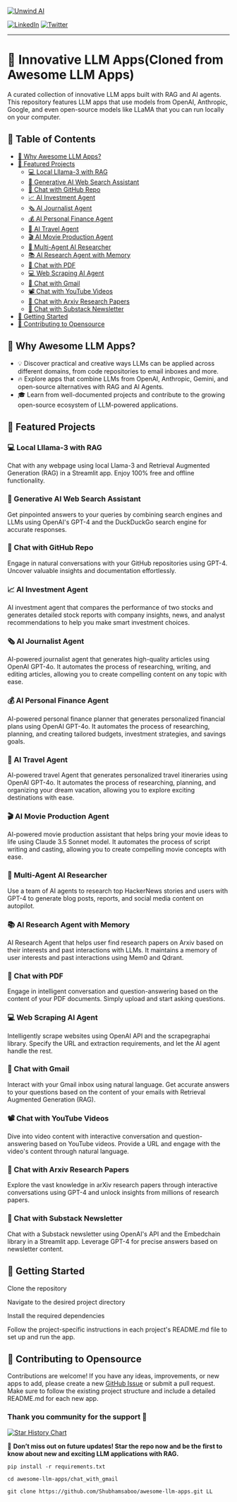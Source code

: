 [![Unwind AI](docs/banner/unwind.png)](http://www.theunwindai.com)

[![LinkedIn](https://img.shields.io/badge/-Follow%20Shubham%20Saboo-blue?logo=linkedin&style=flat-square)](https://www.linkedin.com/in/shubhamsaboo/) [![Twitter](https://img.shields.io/twitter/follow/Shubham_Saboo)](https://twitter.com/Saboo_Shubham_)

---

# 🌟 Innovative LLM Apps(Cloned from Awesome LLM Apps)

A curated collection of innovative LLM apps built with RAG and AI agents. This repository features LLM apps that use models from OpenAI, Anthropic, Google, and even open-source models like LLaMA that you can run locally on your computer.

## 📑 Table of Contents

*   [🤔 Why Awesome LLM Apps?](#-why-awesome-llm-apps)
*   [📂 Featured Projects](#-featured-projects)
    *   [💻 Local Lllama-3 with RAG](#-local-llama-3-with-rag)
    *   [🎯 Generative AI Web Search Assistant](#-generative-ai-web-search-assistant)
    *   [💬 Chat with GitHub Repo](#-chat-with-github-repo)
    *   [📈 AI Investment Agent](#-ai-investment-agent)
    *   [🗞️ AI Journalist Agent](#-ai-journalist-agent)
    *   [💰 AI Personal Finance Agent](#-ai-personal-finance-agent)
    *   [🛫 AI Travel Agent](#-ai-travel-agent)
    *   [🎬 AI Movie Production Agent](#-ai-movie-production-agent)
    *   [📰 Multi-Agent AI Researcher](#-multi-agent-ai-researcher)
    *   [📚 AI Research Agent with Memory](#-ai-research-agent-with-memory)
    *   [📄 Chat with PDF](#-chat-with-pdf)
    *   [💻 Web Scraping AI Agent](#-web-scraping-ai-agent)
    *   [📨 Chat with Gmail](#-chat-with-gmail)
    *   [📽️ Chat with YouTube Videos](#-chat-with-youtube-videos)
    *   [🔎 Chat with Arxiv Research Papers](#-chat-with-arxiv-research-papers)
    *   [📝 Chat with Substack Newsletter](#-chat-with-substack-newsletter)
*   [🚀 Getting Started](#-getting-started)
*   [🤝 Contributing to Opensource](#-contributing-to-opensource)

## 🤔 Why Awesome LLM Apps?

*   💡 Discover practical and creative ways LLMs can be applied across different domains, from code repositories to email inboxes and more.
*   🔥 Explore apps that combine LLMs from OpenAI, Anthropic, Gemini, and open-source alternatives with RAG and AI Agents.
*   🎓 Learn from well-documented projects and contribute to the growing open-source ecosystem of LLM-powered applications.

## 📂 Featured Projects

### 💻 Local Lllama-3 with RAG

Chat with any webpage using local Llama-3 and Retrieval Augmented Generation (RAG) in a Streamlit app. Enjoy 100% free and offline functionality.

### 🎯 Generative AI Web Search Assistant

Get pinpointed answers to your queries by combining search engines and LLMs using OpenAI's GPT-4 and the DuckDuckGo search engine for accurate responses.

### 💬 Chat with GitHub Repo

Engage in natural conversations with your GitHub repositories using GPT-4. Uncover valuable insights and documentation effortlessly.

### 📈 AI Investment Agent

AI investment agent that compares the performance of two stocks and generates detailed stock reports with company insights, news, and analyst recommendations to help you make smart investment choices.

### 🗞️ AI Journalist Agent

AI-powered journalist agent that generates high-quality articles using OpenAI GPT-4o. It automates the process of researching, writing, and editing articles, allowing you to create compelling content on any topic with ease.

### 💰 AI Personal Finance Agent

AI-powered personal finance planner that generates personalized financial plans using OpenAI GPT-4o. It automates the process of researching, planning, and creating tailored budgets, investment strategies, and savings goals.

### 🛫 AI Travel Agent

AI-powered travel Agent that generates personalized travel itineraries using OpenAI GPT-4o. It automates the process of researching, planning, and organizing your dream vacation, allowing you to explore exciting destinations with ease.

### 🎬 AI Movie Production Agent

AI-powered movie production assistant that helps bring your movie ideas to life using Claude 3.5 Sonnet model. It automates the process of script writing and casting, allowing you to create compelling movie concepts with ease.

### 📰 Multi-Agent AI Researcher

Use a team of AI agents to research top HackerNews stories and users with GPT-4 to generate blog posts, reports, and social media content on autopilot.

### 📚 AI Research Agent with Memory

AI Research Agent that helps user find research papers on Arxiv based on their interests and past interactions with LLMs. It maintains a memory of user interests and past interactions using Mem0 and Qdrant.

### 📄 Chat with PDF

Engage in intelligent conversation and question-answering based on the content of your PDF documents. Simply upload and start asking questions.

### 💻 Web Scraping AI Agent

Intelligently scrape websites using OpenAI API and the scrapegraphai library. Specify the URL and extraction requirements, and let the AI agent handle the rest.

### 📨 Chat with Gmail

Interact with your Gmail inbox using natural language. Get accurate answers to your questions based on the content of your emails with Retrieval Augmented Generation (RAG).

### 📽️ Chat with YouTube Videos

Dive into video content with interactive conversation and question-answering based on YouTube videos. Provide a URL and engage with the video's content through natural language.

### 🔎 Chat with Arxiv Research Papers

Explore the vast knowledge in arXiv research papers through interactive conversations using GPT-4 and unlock insights from millions of research papers.

### 📝 Chat with Substack Newsletter

Chat with a Substack newsletter using OpenAI's API and the Embedchain library in a Streamlit app. Leverage GPT-4 for precise answers based on newsletter content.

## 🚀 Getting Started

Clone the repository

Navigate to the desired project directory

Install the required dependencies

Follow the project-specific instructions in each project's README.md file to set up and run the app.

## 🤝 Contributing to Opensource

Contributions are welcome! If you have any ideas, improvements, or new apps to add, please create a new [GitHub Issue](https://github.com/Shubhamsaboo/awesome-llm-apps/issues) or submit a pull request. Make sure to follow the existing project structure and include a detailed README.md for each new app.

### Thank you community for the support 🙏

[![Star History Chart](https://api.star-history.com/svg?repos=Shubhamsaboo/awesome-llm-apps&type=Date)](https://star-history.com/#Shubhamsaboo/awesome-llm-apps&Date)

🌟 **Don’t miss out on future updates! Star the repo now and be the first to know about new and exciting LLM applications with RAG.**

```
pip install -r requirements.txt
```

```
cd awesome-llm-apps/chat_with_gmail 
```

```
git clone https://github.com/Shubhamsaboo/awesome-llm-apps.git LL
```